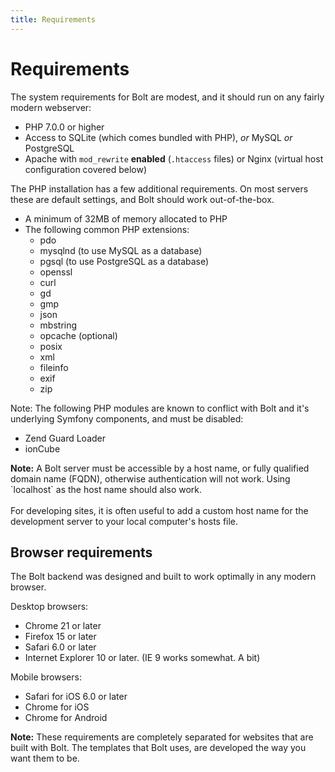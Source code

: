```yaml
---
title: Requirements
---
```

Requirements
===============

The system requirements for Bolt are modest, and it should run on any fairly
modern webserver:

  - PHP 7.0.0 or higher
  - Access to SQLite (which comes bundled with PHP), _or_ MySQL _or_
    PostgreSQL
  - Apache with `mod_rewrite` <strong>enabled</strong> (`.htaccess` files) or
    Nginx (virtual host configuration covered below)

The PHP installation has a few additional requirements. On most servers these
are default settings, and Bolt should work out-of-the-box.

  - A minimum of 32MB of memory allocated to PHP
  - The following common PHP extensions:
    - pdo
    - mysqlnd (to use MySQL as a database)
    - pgsql (to use PostgreSQL as a database)
    - openssl
    - curl
    - gd
    - gmp
    - json
    - mbstring
    - opcache (optional)
    - posix
    - xml
    - fileinfo
    - exif
    - zip

Note: The following PHP modules are known to conflict with Bolt and it's 
underlying Symfony components, and must be disabled:

  - Zend Guard Loader
  - ionCube

<p class="note"><strong>Note:</strong> A Bolt server must be accessible by a
host name, or fully qualified domain name (FQDN), otherwise authentication will
not work. Using `localhost` as the host name should also work.
</br></br>
For developing sites, it is often useful to add a custom host name for the 
development server to your local computer's hosts file.</p>


Browser requirements
--------------------

The Bolt backend was designed and built to work optimally in any modern browser.

Desktop browsers:

  - Chrome 21 or later
  - Firefox 15 or later
  - Safari 6.0 or later
  - Internet Explorer 10 or later. (IE 9 works somewhat. A bit)

Mobile browsers:

  - Safari for iOS 6.0 or later
  - Chrome for iOS
  - Chrome for Android

<p class="note"><strong>Note:</strong> These requirements are completely
separated for websites that are built with Bolt. The templates that Bolt uses,
are developed the way you want them to be.</p>

